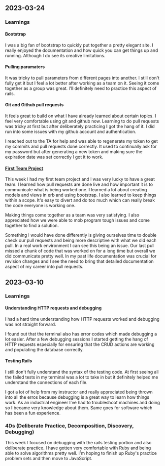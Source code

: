 ## 2023-03-24
### Learnings

#### Bootstrap
I was a big fan of bootstrap to quickly put together a pretty elegant site. I really enjoyed the documentation and how quick you can get things up and running. Although I do see its creative limitations. 

#### Pulling paramaters
It was tricky to pull parameters from different pages into another. I still don't fully get it but I feel a lot better after working as a team on it. Seeing it come together as a group was great. I'll definitely need to practice this aspect of rails. 

#### Git and Github pull requests
It feels great to build on what I have already learned about certain topics. I feel very comfortable using git and github now. Learning to do pull requests was tricky at first but after deliberately practicing I got the hang of it. I did run into some issues with my github account and authentication.

I reached out to the TA for help and was able to regenerate my token to get my commits and pull requests done correctly. It used to continually ask for my password but after generating a new token and making sure the expiration date was set correctly I got it to work. 

#### [First Team Project](https://github.com/mikemccomb/air-bnb-app)
This week I had my first team project and I was very lucky to have a great team. I learned how pull requests are done live and how important it is to communicate what is being worked one. I learned a lot about creating models and views in erb and using bootstrap. I also learned to keep things within a scope. It's easy to divert and do too much which can really break the code everyone is working one.


Making things come together as a team was very satisfying. I also appreciated how we were able to mob program tough issues and come together to find a solution.

Something I would have done differently is giving ourselves time to double check our pull requests and being more descriptive with what we did each pull. In a real work environment I can see this being an issue. Our last pull missed a chunk of code that was worked on for a long time but overall we did communicate pretty well. In my past life documentation was crucial for revision changes and I see the need to bring that detailed documentation aspect of my career into pull requests. 


## 2023-03-10
### Learnings

#### Understanding HTTP requests and debugging
I had a hard time understanding how HTTP requests worked and debugging was not straight forward. 

I found out that the terminal also has error codes which made debugging a lot easier. After a few debugging sessions I started getting the hang of HTTP requests especially for ensuring that the CRUD actions are working and populating the database correctly.

#### Testing Rails
I still don't fully understand the syntax of the testing code. At first seeing all the failed tests in my terminal was a lot to take in but it definitely helped me understand the connections of each file. 

I got a lot of help from my instructor and really appreciated being thrown into all the erros because debugging is a great way to learn how things work. As an industrial engineer I've had to troubleshoot machines and doing so I became very knowledge about them. Same goes for software which has been a fun experience. 

### 4Ds (Deliberate Practice, Decomposition, Discovery, Debugging)
This week I focused on debugging with the rails testing portion and also deliberate practice. I have gotten very comfortable with Ruby and being able to solve algorithms pretty well. I'm hoping to finish up Ruby's practice problem sets and then move to JavaScript. 

